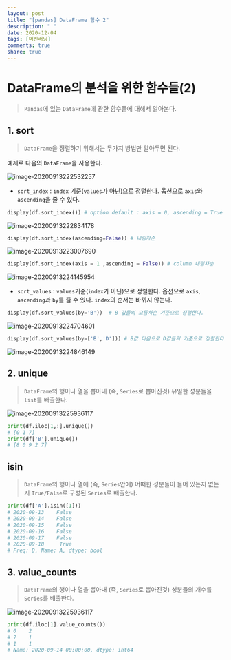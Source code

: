 ```yaml
---
layout: post
title: "[pandas] DataFrame 함수 2"
description: " "
date: 2020-12-04
tags: [머신러닝]
comments: true
share: true
---
```



# DataFrame의 분석을 위한 함수들(2)

> `Pandas`에 있는 `DataFrame`에 관한 함수들에 대해서 알아본다.

## 1. sort

> `DataFrame`을 정렬하기 위해서는 두가지 방법만 알아두면 된다.

예제로 다음의 `DataFrame`을 사용한다.

![image-20200913222532257](markdown-images/image-20200913222532257.png)

* `sort_index` : `index` 기준(`values`가 아닌)으로 정렬한다. 옵션으로 `axis`와 `ascending`을 줄 수 있다.

```python
display(df.sort_index()) # option default : axis = 0, ascending = True
```

![image-20200913222834178](markdown-images/image-20200913222834178.png)

```python
display(df.sort_index(ascending=False)) # 내림차순
```

![image-20200913223007690](markdown-images/image-20200913223007690.png)

```python
display(df.sort_index(axis = 1 ,ascending = False)) # column 내림차순
```

![image-20200913224145954](markdown-images/image-20200913224145954.png)

* `sort_values`  : `values`기준(`index`가 아닌)으로 정렬한다. 옵션으로 `axis`, `ascending`과 `by`를 줄 수 있다. `index`의 순서는 바뀌지 않는다.

```python
display(df.sort_values(by='B'))  # B 값들의 오름차순 기준으로 정렬한다.
```

![image-20200913224704601](markdown-images/image-20200913224704601.png)

```python
display(df.sort_values(by=['B','D'])) # B값 다음으로 D값들의 기준으로 정렬한다.
```

![image-20200913224846149](markdown-images/image-20200913224846149.png)



## 2. unique

> `DataFrame`의 행이나 열을 뽑아내 (즉,  `Series`로 뽑아진것)  유일한 성분들을 `list`를 배출한다.

![image-20200913225936117](markdown-images/image-20200913225936117.png)

```python
print(df.iloc[1,:].unique())
# [0 1 7]
print(df['B'].unique())
# [8 0 9 2 7]
```



## isin

> `DataFrame`의 행이나 열에 (즉,  `Series`안에) 어떠한 성분들이 들어 있는지 없는지 `True/False`로 구성된 `Series`로 배출한다.

```python
print(df['A'].isin([1]))
# 2020-09-13    False
# 2020-09-14    False
# 2020-09-15    False
# 2020-09-16    False
# 2020-09-17    False
# 2020-09-18     True
# Freq: D, Name: A, dtype: bool
```



## 3. value_counts

> `DataFrame`의 행이나 열을 뽑아내 (즉,  `Series`로 뽑아진것)  성분들의 개수를 `Series`를 배출한다.

![image-20200913225936117](markdown-images/image-20200913225936117.png)

```python
print(df.iloc[1].value_counts())
# 0    2
# 7    1
# 1    1
# Name: 2020-09-14 00:00:00, dtype: int64
```